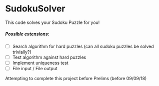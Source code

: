 # SudokuSolver

This code solves your Sudoku Puzzle for you!
<insert images of sample sudoku and solved sudoku>

##### Possible extensions:
- [ ] Search algorithm for hard puzzles (can all sudoku puzzles be solved trivially?)
- [ ] Test algorithm against hard puzzles
- [ ] Implement uniqueness test
- [ ] File input / File output

Attempting to complete this project before Prelims (before 09/09/18)